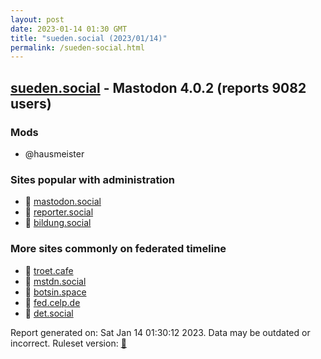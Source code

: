 ```yaml
---
layout: post
date: 2023-01-14 01:30 GMT
title: "sueden.social (2023/01/14)"
permalink: /sueden-social.html
---
```


## [sueden.social](https://sueden.social) - Mastodon 4.0.2 (reports 9082 users)

### Mods
 * @hausmeister

### Sites popular with administration

* 🐘 [mastodon.social](/mastodon-social.html)
* 🐘 [reporter.social](/reporter-social.html)
* 🐘 [bildung.social](/bildung-social.html)

### More sites commonly on federated timeline

* 🐘 [troet.cafe](/troet-cafe.html)
* 🐘 [mstdn.social](/mstdn-social.html)
* 🐘 [botsin.space](/botsin-space.html)
* 🐘 [fed.celp.de](/fed-celp-de.html)
* 🐘 [det.social](/det-social.html)

Report generated on: Sat Jan 14 01:30:12 2023. Data may be outdated or incorrect.
Ruleset version: [🧁](/version-cupcake)
